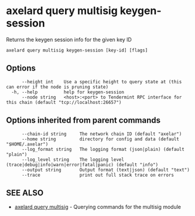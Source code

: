 # axelard query multisig keygen-session

Returns the keygen session info for the given key ID

```
axelard query multisig keygen-session [key-id] [flags]
```

## Options

```
      --height int    Use a specific height to query state at (this can error if the node is pruning state)
  -h, --help          help for keygen-session
      --node string   <host>:<port> to Tendermint RPC interface for this chain (default "tcp://localhost:26657")
```

## Options inherited from parent commands

```
      --chain-id string     The network chain ID (default "axelar")
      --home string         directory for config and data (default "$HOME/.axelar")
      --log_format string   The logging format (json|plain) (default "plain")
      --log_level string    The logging level (trace|debug|info|warn|error|fatal|panic) (default "info")
      --output string       Output format (text|json) (default "text")
      --trace               print out full stack trace on errors
```

## SEE ALSO

- [axelard query multisig](/cli-docs/v0_27_0/axelard_query_multisig) - Querying commands for the multisig module
